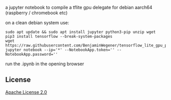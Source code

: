 a jupyter notebook to compile a tflite gpu delegate for debian aarch64 (raspberry / chromebook etc)

on a clean debian system use:
```
sudo apt update && sudo apt install jupyter python3-pip unzip wget
pip3 install tensorflow --break-system-packages
wget https://raw.githubusercontent.com/BenjaminWegener/tensorflow_lite_gpu_python/2024_tflite_gpu_python_wheel/tflite_complete_on_device_training_python_gpu.ipynb
jupyter notebook --ip='*' --NotebookApp.token='' --NotebookApp.password=''
```

run the .ipynb in the opening browser

## License

[Apache License 2.0](LICENSE)

